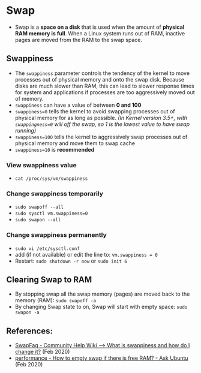 # Swap

- Swap is a **space on a disk** that is used when the amount of **physical RAM memory is full**. When a Linux system runs out of RAM, inactive pages are moved from the RAM to the swap space.

## Swappiness
- The `swappiness` parameter controls the tendency of the kernel to move processes out of physical memory and onto the swap disk. Because disks are much slower than RAM, this can lead to slower response times for system and applications if processes are too aggressively moved out of memory.
- `swappiness` can have a value of between **0 and 100**
- `swappiness=0` tells the kernel to avoid swapping processes out of physical memory for as long as possible. *(In Kernel version 3.5+, with `swappingness=0` will off the swap, so 1 is the lowest value to have swap running)*
- `swappiness=100` tells the kernel to aggressively swap processes out of physical memory and move them to swap cache
- `swappiness=10` is **recommended**

### View swappiness value
- `cat /proc/sys/vm/swappiness`

### Change swappiness temporarily
- `sudo swapoff --all`
- `sudo sysctl vm.swappiness=0`
- `sudo swapon --all`

### Change swappiness permanently
- `sudo vi /etc/sysctl.conf`
- add (if not available) or edit the line to: `vm.swappiness = 0`
- Restart: `sudo shutdown -r now` or `sudo init 6`

## Clearing Swap to RAM
- By stopping swap all the swap memory (pages) are moved back to the memory (RAM): `sudo swapoff -a`
- By changing Swap state to on, Swap will start with empty space: `sudo swapon -a`

## References:

- [SwapFaq - Community Help Wiki --> What is swappiness and how do I change it?](https://help.ubuntu.com/community/SwapFaq#What_is_swappiness_and_how_do_I_change_it.3F) (Feb 2020)
- [performance - How to empty swap if there is free RAM? - Ask Ubuntu](https://askubuntu.com/a/149427) (Feb 2020)

